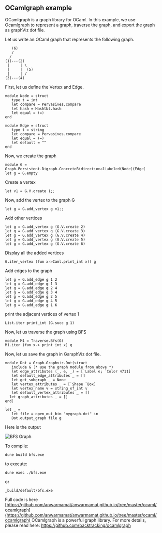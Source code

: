 ## OCamlgraph example

OCamlgraph is a graph library for OCaml. In this example, we use Ocamlgraph
to represent a graph, traverse the graph, and export the graph as
graphViz dot file.

Let us write an OCaml graph that represents the following graph.
```
   (6)
   /
  /
(1)---(2)
 |     | \
 |     |  (5)
 |     | /
(3)---(4)
```
First, let us define the Vertex and Edge.
```
module Node = struct                                                                
   type t = int                                                                     
   let compare = Pervasives.compare                                                 
   let hash = Hashtbl.hash                                                          
   let equal = (=)                                                                  
end                                                                                 

module Edge = struct                                                                
   type t = string                                                                  
   let compare = Pervasives.compare                                                 
   let equal = (=)                                                                  
   let default = ""                                                                 
end
```
Now, we create the graph
```
module G =  Graph.Persistent.Digraph.ConcreteBidirectionalLabeled(Node)(Edge)
let g = G.empty
```

Create a vertex
```
let v1 = G.V.create 1;;
```
Now, add the vertex to the graph G
```
let g = G.add_vertex g v1;;
```
Add other vertices
```
let g = G.add_vertex g (G.V.create 2)
let g = G.add_vertex g (G.V.create 3)
let g = G.add_vertex g (G.V.create 4)
let g = G.add_vertex g (G.V.create 5)
let g = G.add_vertex g (G.V.create 6)  
```

Display all the added vertices
```
G.iter_vertex (fun x->Caml.print_int x)) g
```
Add edges to the graph
```
let g = G.add_edge g 1 2
let g = G.add_edge g 1 3
let g = G.add_edge g 2 4
let g = G.add_edge g 3 4
let g = G.add_edge g 2 5
let g = G.add_edge g 4 5
let g = G.add_edge g 1 6 
```
print the adjacent vertices of vertex 1
```
List.iter print_int (G.succ g 1)
```

Now, let us traverse the graph using BFS
```
module M1 = Traverse.Bfs(G)
M1.iter (fun x-> print_int x) g   
```

Now, let us save the graph in GaraphViz dot file.
```
module Dot = Graph.Graphviz.Dot(struct
   include G (* use the graph module from above *)
   let edge_attributes (_, e, _) = [`Label e; `Color 4711]
   let default_edge_attributes _ = []
   let get_subgraph _ = None
   let vertex_attributes _ = [`Shape `Box]
   let vertex_name v = string_of_int v
   let default_vertex_attributes _ = []
  let graph_attributes _ = []
end)

let _ =
   let file = open_out_bin "mygraph.dot" in
   Dot.output_graph file g 
```
Here is the output

![BFS Graph](bfs.png)

To compile:
```
dune build bfs.exe
```
to execute:
```
dune exec ./bfs.exe
```
or
```
_build/default/bfs.exe
```

Full code is here [https://github.com/anwarmamat/anwarmamat.github.io/tree/master/ocaml/ocamlgraph](https://github.com/anwarmamat/anwarmamat.github.io/tree/master/ocaml/ocamlgraph)
OCamlgraph is a powerful graph library. For more details, please read here: https://github.com/backtracking/ocamlgraph


